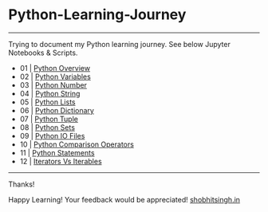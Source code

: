 # Python-Learning-Journey
---

Trying to document my Python learning journey. See below Jupyter Notebooks & Scripts.

+ 01 | [Python Overview](https://github.com/shobhit-singh/Python-Learning-Journey/blob/master/PythonOverview.md)
+ 02 | [Python Variables](https://github.com/shobhit-singh/Python-Learning-Journey/blob/master/PythonVariables.ipynb)
+ 03 | [Python Number](https://github.com/shobhit-singh/Python-Learning-Journey/blob/master/PythonNumber.ipynb)
+ 04 | [Python String](https://github.com/shobhit-singh/Python-Learning-Journey/blob/master/PythonString.ipynb)
+ 05 | [Python Lists](https://github.com/shobhit-singh/Python-Learning-Journey/blob/master/PythonLists.ipynb)
+ 06 | [Python Dictionary](https://github.com/shobhit-singh/Python-Learning-Journey/blob/master/PythonDictionary.ipynb)
+ 07 | [Python Tuple](https://github.com/shobhit-singh/Python-Learning-Journey/blob/master/PythonTuple.ipynb)
+ 08 | [Python Sets](https://github.com/shobhit-singh/Python-Learning-Journey/blob/master/PythonSets.ipynb)
+ 09 | [Python IO Files](https://github.com/shobhit-singh/Python-Learning-Journey/blob/master/InputOutputFiles.ipynb)
+ 10 | [Python Comparison Operators](https://github.com/shobhit-singh/Python-Learning-Journey/blob/master/ComparisonOperators.ipynb)
+ 11 | [Python Statements](https://github.com/shobhit-singh/Python-Learning-Journey/blob/master/PythonStatements.ipynb)
+ 12 | [Iterators Vs Iterables](https://github.com/shobhit-singh/Python-Learning-Journey/blob/master/IteratorsVsIterables.ipynb)

---
Thanks!

Happy Learning! Your feedback would be appreciated!
[shobhitsingh.in](http://shobhitsingh.in/)
